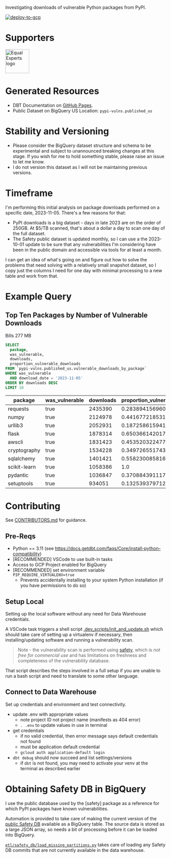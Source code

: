 Investigating downloads of vulnerable Python packages from PyPI.

[![deploy-to-gcp](https://github.com/brabster/pypi_vulnerabilities/actions/workflows/deploy.yml/badge.svg)](https://github.com/brabster/pypi_vulnerabilities/actions/workflows/deploy.yml)

# Supporters

<a href="https://equalexperts.com">
    <img alt="Equal Experts logo"
        src="https://www.equalexperts.com/wp-content/themes/equalexperts/assets/logos/colour/equal-experts-logo-colour.png"
        style="height:75px">
    </img>
</a>

# Generated Resources

- DBT Documentation on [GitHub Pages](https://brabster.github.io/pypi_vulnerabilities).
- Public Dataset on BigQuery US Location: `pypi-vulns.published_us`

# Stability and Versioning

- Please consider the BigQuery dataset structure and schema to be experimental and subject to unannounced breaking changes at this stage. If you wish for me to hold something stable, please raise an issue to let me know.
- I do not version this dataset as I will not be maintaining previous versions.

# Timeframe

I'm performing this initial analysis on package downloads performed on a specific date, 2023-11-05. There's a few reasons for that:

- PyPI downloads is a big dataset - days in late 2023 are on the order of 250GB. At $5/TB scanned, that's about a dollar a day to scan one day of the full dataset.
- The Safety public dataset is updated monthly, so I can use a the 2023-10-01 update to be sure that any vulnerabilities I'm considering have been in the public domain and accessible via tools for at least a month.

I can get an idea of what's going on and figure out how to solve the problems that need solving with a relatively small snapshot dataset, so I copy just the columns I need for one day with minimal processing to a new table and work from that.

# Example Query

## Top Ten Packages by Number of Vulnerable Downloads

Bills 277 MB

```sql
SELECT
  package,
  was_vulnerable,
  downloads,
  proportion_vulnerable_downloads
FROM `pypi-vulns.published_us.vulnerable_downloads_by_package`
WHERE was_vulnerable
  AND download_date = '2023-11-05'
ORDER BY downloads DESC
LIMIT 10
```

|package|was_vulnerable|downloads|proportion_vulnerable_downloads|
|-------|--------------|---------|-------------------------------|
|requests|true|2435390|0.2838941569600516|
|numpy|true|2124978|0.44167721853126357|
|urllib3|true|2052931|0.18725861594174412|
|flask|true|1878314|0.6503661420171899|
|awscli|true|1831423|0.45352032247727847|
|cryptography|true|1534228|0.34972655174363154|
|sqlalchemy|true|1401421|0.55823008581653166|
|scikit-learn|true|1058386|1.0|
|pydantic|true|1036847|0.37088439111792182|
|setuptools|true|934051|0.13253937971267768|

# Contributing

See [CONTRIBUTORS.md](CONTRIBUTORS.md) for guidance.

## Pre-Reqs

- Python == 3.11 (see https://docs.getdbt.com/faqs/Core/install-python-compatibility)
- [RECOMMENDED] VSCode to use built-in tasks
- Access to GCP Project enabled for BigQuery
- [RECOMMENDED] set environment variable `PIP_REQUIRE_VIRTUALENV=true`
    - Prevents accidentally installing to your system Python installation (if you have permissions to do so)

## Setup Local

Setting up the local software without any need for Data Warehouse credentials.

A VSCode task triggers a shell script [.dev_scripts/init_and_update.sh](.dev_scripts/init_and_update.sh)
which should take care of setting up a virtualenv if necessary, then installing/updating software and running a vulnerability scan.

> Note - the vulnerability scan is performed using [safety](https://pypi.org/project/safety/), which is *not free for commercial use* and has limitations on freshness and completeness of the vulnerability database.

That script describes the steps involved in a full setup if you are unable to run a bash script and need to translate to some other language.

## Connect to Data Warehouse

Set up credentials and environment and test connectivity.

- update .env with appropriate values
    - note project ID not project name (manifests as 404 error)
    - `. .env` to update values in use in terminal
- get credentials
    - if no valid credential, then error message says default credentials not found
    - must be application default credential
    - `gcloud auth application-default login`
- `dbt debug` should now succeed and list settings/versions
    - if `dbt` is not found, you may need to activate your venv at the terminal as described earlier

# Obtaining Safety DB in BigQuery

I use the public database used by the [safety] package as a reference for which PyPI packages have known vulnerabilities.

Automation is provided to take care of making the current version of the [public Safety DB](https://github.com/pyupio/safety-db/tree/master/data) available as a BigQuery table. The source data is stored as a large JSON array, so needs a bit of processing before it can be loaded into BigQuery.

[`etl/safety_db/load_missing_partitions.py`](etl/safety_db/load_missing_partitions.py) takes care of loading any Safety DB commits that are not currently available in the data warehouse.
